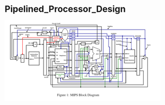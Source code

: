 # Pipelined_Processor_Design

![Processor Image](https://github.com/susavlsh10/Pipelined_Processor_Design/blob/main/processor_image.png)
